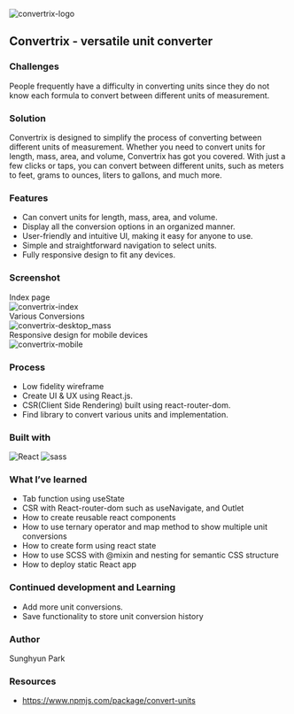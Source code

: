 ![convertrix-logo](https://github.com/oliveguy/live-chat-app/assets/103153516/727f7aed-d9d3-4921-b3b1-78a78fe19b57)
## Convertrix - versatile unit converter

### Challenges
People frequently have a difficulty in converting units since they do not know each formula to convert between different units of measurement.

### Solution
Convertrix is designed to simplify the process of converting between different units of measurement. Whether you need to convert units for length, mass, area, and volume, Convertrix has got you covered. With just a few clicks or taps, you can convert between different units, such as meters to feet, grams to ounces, liters to gallons, and much more.

### Features
-	Can convert units for length, mass, area, and volume.
-	Display all the conversion options in an organized manner.
-	User-friendly and intuitive UI, making it easy for anyone to use.
-	Simple and straightforward navigation to select units.
-	Fully responsive design to fit any devices.

### Screenshot
Index page <br>
![convertrix-index](https://github.com/oliveguy/live-chat-app/assets/103153516/032ec361-459d-4479-b3d5-f7dde346bfb1)
<br>
Various Conversions <br>
![convertrix-desktop_mass](https://github.com/oliveguy/live-chat-app/assets/103153516/566dd6e9-eb4d-48b2-8732-55e44d6c8374)
<br>
Responsive design for mobile devices <br>
![convertrix-mobile](https://github.com/oliveguy/live-chat-app/assets/103153516/2fa45d1d-64d6-4527-8903-d65f989f178f)
<br>

### Process
-	Low fidelity wireframe
-	Create UI & UX using React.js.
-	CSR(Client Side Rendering) built using react-router-dom.
-	Find library to convert various units and implementation.

### Built with
![React](https://img.shields.io/badge/-React-222222?style=for-the-badge&logo=react)
![sass](https://img.shields.io/badge/sass-CC6699?style=for-the-badge&logo=sass&logoColor=white)

### What I’ve learned
-	Tab function using useState
-	CSR with React-router-dom such as useNavigate, and Outlet
-	How to create reusable react components
-	How to use ternary operator and map method to show multiple unit conversions
-	How to create form using react state
-	How to use SCSS with @mixin and nesting for semantic CSS structure
-	How to deploy static React app

### Continued development and Learning
-	Add more unit conversions.
-	Save functionality to store unit conversion history

### Author
Sunghyun Park

### Resources
-	https://www.npmjs.com/package/convert-units
